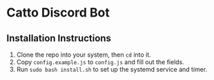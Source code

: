 # Catto Discord Bot
## Installation Instructions
1. Clone the repo into your system, then `cd` into it.
2. Copy `config.example.js` to `config.js` and fill out the fields.
3. Run `sudo bash install.sh` to set up the systemd service and timer.
